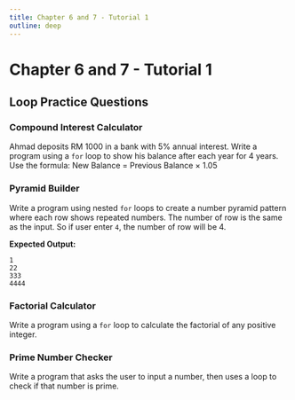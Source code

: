 ```yaml
---
title: Chapter 6 and 7 - Tutorial 1
outline: deep
---
```


# Chapter 6 and 7 - Tutorial 1

## Loop Practice Questions


### Compound Interest Calculator <Badge type="tip" text="Question" />
Ahmad deposits RM 1000 in a bank with 5% annual interest. Write a program using a `for` loop to show his balance after each year for 4 years. Use the formula: New Balance = Previous Balance × 1.05





### Pyramid Builder <Badge type="tip" text="Question" />
Write a program using nested `for` loops to create a number pyramid pattern where each row shows repeated numbers. The number of row is the same as the input. So if user enter `4`, the number of row will be 4.

**Expected Output:**
```
1
22
333
4444
```



### Factorial Calculator <Badge type="tip" text="Question" />
Write a program using a `for` loop to calculate the factorial of any positive integer. 




### Prime Number Checker <Badge type="tip" text="Question" />
Write a program that asks the user to input a number, then uses a loop to check if that number is prime.